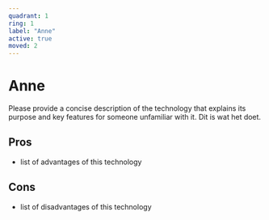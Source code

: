 ```yaml
---
quadrant: 1
ring: 1
label: "Anne"
active: true
moved: 2
---
```

# Anne

Please provide a concise description of the technology that explains its purpose and key features for someone unfamiliar with it.
Dit is wat het doet.

## Pros
* list of advantages of this technology

## Cons
* list of disadvantages of this technology
